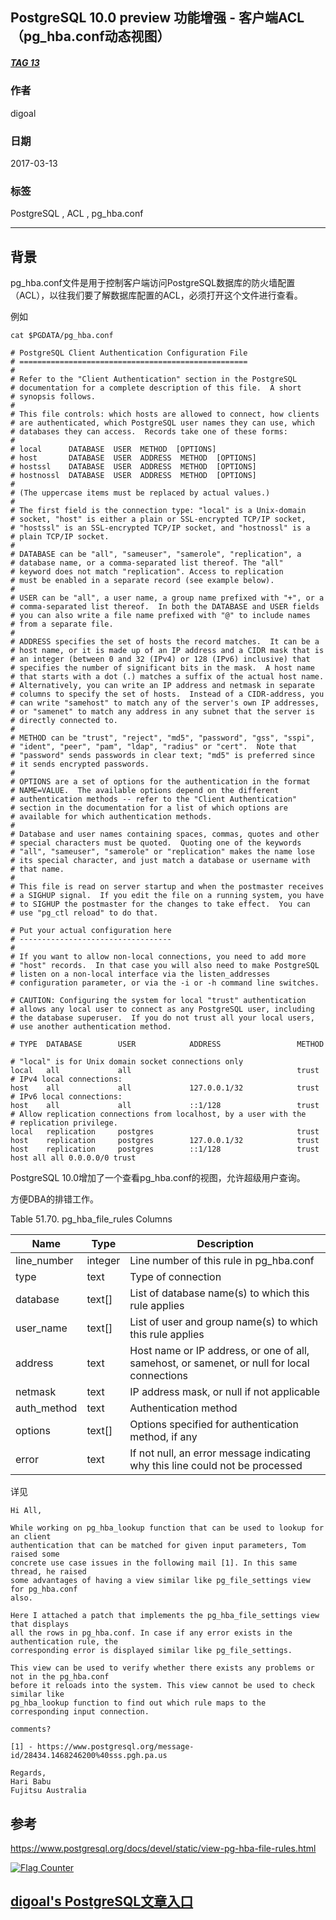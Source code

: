 ## PostgreSQL 10.0 preview 功能增强 - 客户端ACL（pg_hba.conf动态视图）  
##### [TAG 13](../class/13.md)
                                                                                              
### 作者                                                                                                                                           
digoal                                                                                         
                                                                                                
### 日期                                                                                           
2017-03-13                                                                                          
                                                                                            
### 标签                                                                                         
PostgreSQL , ACL , pg_hba.conf        
                                                                                              
----                                                                                        
                                                                                                 
## 背景      
pg_hba.conf文件是用于控制客户端访问PostgreSQL数据库的防火墙配置（ACL），以往我们要了解数据库配置的ACL，必须打开这个文件进行查看。  
  
例如  
  
```  
cat $PGDATA/pg_hba.conf  
  
# PostgreSQL Client Authentication Configuration File  
# ===================================================  
#  
# Refer to the "Client Authentication" section in the PostgreSQL  
# documentation for a complete description of this file.  A short  
# synopsis follows.  
#  
# This file controls: which hosts are allowed to connect, how clients  
# are authenticated, which PostgreSQL user names they can use, which  
# databases they can access.  Records take one of these forms:  
#  
# local      DATABASE  USER  METHOD  [OPTIONS]  
# host       DATABASE  USER  ADDRESS  METHOD  [OPTIONS]  
# hostssl    DATABASE  USER  ADDRESS  METHOD  [OPTIONS]  
# hostnossl  DATABASE  USER  ADDRESS  METHOD  [OPTIONS]  
#  
# (The uppercase items must be replaced by actual values.)  
#  
# The first field is the connection type: "local" is a Unix-domain  
# socket, "host" is either a plain or SSL-encrypted TCP/IP socket,  
# "hostssl" is an SSL-encrypted TCP/IP socket, and "hostnossl" is a  
# plain TCP/IP socket.  
#  
# DATABASE can be "all", "sameuser", "samerole", "replication", a  
# database name, or a comma-separated list thereof. The "all"  
# keyword does not match "replication". Access to replication  
# must be enabled in a separate record (see example below).  
#  
# USER can be "all", a user name, a group name prefixed with "+", or a  
# comma-separated list thereof.  In both the DATABASE and USER fields  
# you can also write a file name prefixed with "@" to include names  
# from a separate file.  
#  
# ADDRESS specifies the set of hosts the record matches.  It can be a  
# host name, or it is made up of an IP address and a CIDR mask that is  
# an integer (between 0 and 32 (IPv4) or 128 (IPv6) inclusive) that  
# specifies the number of significant bits in the mask.  A host name  
# that starts with a dot (.) matches a suffix of the actual host name.  
# Alternatively, you can write an IP address and netmask in separate  
# columns to specify the set of hosts.  Instead of a CIDR-address, you  
# can write "samehost" to match any of the server's own IP addresses,  
# or "samenet" to match any address in any subnet that the server is  
# directly connected to.  
#  
# METHOD can be "trust", "reject", "md5", "password", "gss", "sspi",  
# "ident", "peer", "pam", "ldap", "radius" or "cert".  Note that  
# "password" sends passwords in clear text; "md5" is preferred since  
# it sends encrypted passwords.  
#  
# OPTIONS are a set of options for the authentication in the format  
# NAME=VALUE.  The available options depend on the different  
# authentication methods -- refer to the "Client Authentication"  
# section in the documentation for a list of which options are  
# available for which authentication methods.  
#  
# Database and user names containing spaces, commas, quotes and other  
# special characters must be quoted.  Quoting one of the keywords  
# "all", "sameuser", "samerole" or "replication" makes the name lose  
# its special character, and just match a database or username with  
# that name.  
#  
# This file is read on server startup and when the postmaster receives  
# a SIGHUP signal.  If you edit the file on a running system, you have  
# to SIGHUP the postmaster for the changes to take effect.  You can  
# use "pg_ctl reload" to do that.  
  
# Put your actual configuration here  
# ----------------------------------  
#  
# If you want to allow non-local connections, you need to add more  
# "host" records.  In that case you will also need to make PostgreSQL  
# listen on a non-local interface via the listen_addresses  
# configuration parameter, or via the -i or -h command line switches.  
  
# CAUTION: Configuring the system for local "trust" authentication  
# allows any local user to connect as any PostgreSQL user, including  
# the database superuser.  If you do not trust all your local users,  
# use another authentication method.  
  
# TYPE  DATABASE        USER            ADDRESS                 METHOD  
  
# "local" is for Unix domain socket connections only  
local   all             all                                     trust  
# IPv4 local connections:  
host    all             all             127.0.0.1/32            trust  
# IPv6 local connections:  
host    all             all             ::1/128                 trust  
# Allow replication connections from localhost, by a user with the  
# replication privilege.  
local   replication     postgres                                trust  
host    replication     postgres        127.0.0.1/32            trust  
host    replication     postgres        ::1/128                 trust  
host all all 0.0.0.0/0 trust  
```  
  
PostgreSQL 10.0增加了一个查看pg_hba.conf的视图，允许超级用户查询。  
  
方便DBA的排错工作。  
  
Table 51.70. pg_hba_file_rules Columns  
  
Name|	Type|	Description  
---|---|---  
line_number|	integer|	Line number of this rule in pg_hba.conf  
type|	text|	Type of connection  
database|	text[]|	List of database name(s) to which this rule applies  
user_name|	text[]|	List of user and group name(s) to which this rule applies  
address|	text|	Host name or IP address, or one of all, samehost, or samenet, or null for local connections  
netmask|	text|	IP address mask, or null if not applicable  
auth_method|	text|	Authentication method  
options|	text[]|	Options specified for authentication method, if any  
error|	text|	If not null, an error message indicating why this line could not be processed  
  
详见  
  
```  
Hi All,  
  
While working on pg_hba_lookup function that can be used to lookup for an client  
authentication that can be matched for given input parameters, Tom raised some  
concrete use case issues in the following mail [1]. In this same  
thread, he raised  
some advantages of having a view similar like pg_file_settings view  
for pg_hba.conf  
also.  
  
Here I attached a patch that implements the pg_hba_file_settings view  
that displays  
all the rows in pg_hba.conf. In case if any error exists in the  
authentication rule, the  
corresponding error is displayed similar like pg_file_settings.  
  
This view can be used to verify whether there exists any problems or  
not in the pg_hba.conf  
before it reloads into the system. This view cannot be used to check  
similar like  
pg_hba_lookup function to find out which rule maps to the  
corresponding input connection.  
  
comments?  
  
[1] - https://www.postgresql.org/message-id/28434.1468246200%40sss.pgh.pa.us  
  
Regards,  
Hari Babu  
Fujitsu Australia  
```  
      
## 参考        
https://www.postgresql.org/docs/devel/static/view-pg-hba-file-rules.html  
      
   
  
<a rel="nofollow" href="http://info.flagcounter.com/h9V1"  ><img src="http://s03.flagcounter.com/count/h9V1/bg_FFFFFF/txt_000000/border_CCCCCC/columns_2/maxflags_12/viewers_0/labels_0/pageviews_0/flags_0/"  alt="Flag Counter"  border="0"  ></a>  
  
  
  
  
## [digoal's PostgreSQL文章入口](https://github.com/digoal/blog/blob/master/README.md "22709685feb7cab07d30f30387f0a9ae")
  
